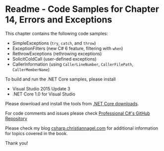 # Readme - Code Samples for Chapter 14, Errors and Exceptions

This chapter contains the following code samples:

* SimpleExceptions (`try`, `catch`, and `throw`)
* ExceptionFilters (new C# 6 feature, filtering with  `when`)
* RethrowExceptions (rethrowing exceptions)
* SolicitColdCall (user-defined exceptions)
* CallerInformation (using `CallerLineNumber`, `CallerFilePath`, `CallerMemberName`)


To build and run the .NET Core samples, please install
* Visual Studio 2015 Update 3
* .NET Core 1.0 for Visual Studio

Please download and install the tools from [.NET Core downloads](https://www.microsoft.com/net/core#windows).
 
For code comments and issues please check [Professional C#'s GitHub Repository](https://github.com/ProfessionalCSharp/ProfessionalCSharp6)

Please check my blog [csharp.christiannagel.com](https://csharp.christiannagel.com "csharp.christiannagel.com") for additional information for topics covered in the book.

Thank you!